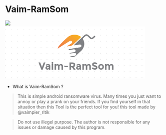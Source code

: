 # Vaim-RamSom
<img src="https://img.shields.io/badge/Vaim--RamSom-Android%20Ransomware-brightgreen"><br>
<img src="Vaim-RamSom.png"><br>


- What is Vaim-RamSom ?
> This is simple android ransomware virus.
> Many times you just want to annoy or play a prank on your friends.
> If you find yourself in that situation then this Tool is the perfect tool for you!
> this tool made by @vaimpier_ritik

> Do not use illegel purpose. The author is not responsible for any issues or damage caused by this program.
